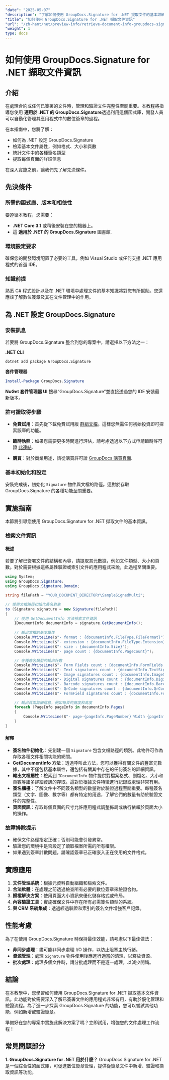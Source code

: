 ```yaml
---
"date": "2025-05-07"
"description": "了解如何使用 GroupDocs.Signature for .NET 提取文件的基本詳細信息，例如格式、大小和簽名類型。非常適合管理應用程式中的數位簽章。"
"title": "如何使用 GroupDocs.Signature for .NET 擷取文件資訊"
"url": "/zh-hant/net/preview-info/retrieve-document-info-groupdocs-signature-net/"
"weight": 1
type: docs
---
```

# 如何使用 GroupDocs.Signature for .NET 擷取文件資訊

## 介紹

在處理合約或任何已簽署的文件時，管理和驗證文件完整性至關重要。本教程將指導您使用 **適用於 .NET 的 GroupDocs.Signature**透過利用這個函式庫，開發人員可以自動化管理其應用程式中的數位簽章的過程。

在本指南中，您將了解：
- 如何為 .NET 設定 GroupDocs.Signature
- 檢索基本文件屬性，例如格式、大小和頁數
- 統計文件中的各種簽名類型
- 提取每個頁面的詳細信息

在深入實施之前，讓我們先了解先決條件。

## 先決條件

### 所需的函式庫、版本和相依性
要遵循本教程，您需要：
- **.NET Core 3.1** 或稍後安裝在您的機器上。
- 這 **適用於 .NET 的 GroupDocs.Signature** 圖書館.

### 環境設定要求
確保您的開發環境配置了必要的工具，例如 Visual Studio 或任何支援 .NET 應用程式的首選 IDE。

### 知識前提
熟悉 C# 程式設計以及在 .NET 環境中處理文件的基本知識將對您有所幫助。您還應該了解數位簽章及其在文件管理中的作用。

## 為 .NET 設定 GroupDocs.Signature

### 安裝訊息
若要將 GroupDocs.Signature 整合到您的專案中，請選擇以下方法之一：

**.NET CLI**
```shell
dotnet add package GroupDocs.Signature
```

**套件管理器**
```powershell
Install-Package GroupDocs.Signature
```

**NuGet 套件管理器 UI**
搜尋“GroupDocs.Signature”並直接透過您的 IDE 安裝最新版本。

### 許可證取得步驟
- **免費試用**：首先從下載免費試用版 [群組文檔](https://releases.groupdocs.com/signature/net/)。這樣您無需任何初始投資即可探索該庫的功能。
  
- **臨時執照**：如果您需要更多時間進行評估，請考慮透過以下方式申請臨時許可證 [此連結](https://purchase。groupdocs.com/temporary-license/).

- **購買**：對於商業用途，請從購買許可證 [GroupDocs 購買頁面](https://purchase。groupdocs.com/buy).

### 基本初始化和設定
安裝完成後，初始化 `Signature` 物件與文檔的路徑。這對於存取 GroupDocs.Signature 的各種功能至關重要。

## 實施指南
本節將引導您使用 GroupDocs.Signature for .NET 擷取文件的基本資訊。

### 檢索文件資訊
#### 概述
若要了解已簽署文件的結構和內容，請提取其元數據，例如文件類型、大小和頁數。對於需要根據這些屬性驗證或索引文件的應用程式來說，此過程至關重要。

```csharp
using System;
using GroupDocs.Signature;
using GroupDocs.Signature.Domain;

string filePath = "YOUR_DOCUMENT_DIRECTORY\SampleSignedMulti";

// 使用文檔路徑初始化簽名對象
to (Signature signature = new Signature(filePath))
{
    // 使用 GetDocumentInfo 方法檢索文件資訊
    IDocumentInfo documentInfo = signature.GetDocumentInfo();
    
    // 輸出文檔的基本屬性
    Console.WriteLine($"- format : {documentInfo.FileType.FileFormat}");
    Console.WriteLine($"- extension : {documentInfo.FileType.Extension}");
    Console.WriteLine($"- size : {documentInfo.Size}");
    Console.WriteLine($"- page count : {documentInfo.PageCount}");

    // 各種簽名類型的輸出計數
    Console.WriteLine($"- Form Fields count : {documentInfo.FormFields.Count}");
    Console.WriteLine($"- Text signatures count : {documentInfo.TextSignatures.Count}");
    Console.WriteLine($"- Image signatures count : {documentInfo.ImageSignatures.Count}");
    Console.WriteLine($"- Digital signatures count : {documentInfo.DigitalSignatures.Count}");
    Console.WriteLine($"- Barcode signatures count : {documentInfo.BarcodeSignatures.Count}");
    Console.WriteLine($"- QrCode signatures count : {documentInfo.QrCodeSignatures.Count}");
    Console.WriteLine($"- FormField signatures count : {documentInfo.FormFieldSignatures.Count}");

    // 輸出頁面詳細信息，例如每頁的寬度和高度
    foreach (PageInfo pageInfo in documentInfo.Pages)
    {
        Console.WriteLine($"- page-{pageInfo.PageNumber} Width {pageInfo.Width}, Height {pageInfo.Height}");
    }
}
```
#### 解釋
- **簽名物件初始化**：先創建一個 `Signature` 包含文檔路徑的類別。此物件可作為存取各種文件相關功能的網關。
- **GetDocumentInfo 方法**：透過呼叫此方法，您可以獲得有關文件的豐富元數據，其中不僅包括基本屬性，還包括有關其中存在的任何簽名的詳細資訊。
- **輸出文檔屬性**：檢索到 `IDocumentInfo` 物件提供對檔案格式、副檔名、大小和頁數等諸多詳細資訊的存取。這對於根據文件特徵進行記錄或處理非常有用。
- **簽名櫃檯**：了解文件中不同簽名類型的數量對於驗證過程至關重要。每種簽名類型（文字、圖像、數字等）都有特定的用途，了解它們的數量有助於驗證文件的完整性。
- **頁面資訊**：存取每個頁面的尺寸允許應用程式調整佈局或執行依賴於頁面大小的操作。

### 故障排除提示
- 確保文件路徑指定正確；否則可能會引發異常。
- 驗證您的環境中是否設定了讀取檔案所需的所有權限。
- 如果遇到簽章計數問題，請確認簽章已正確嵌入正在使用的文件格式。

## 實際應用
1. **文件管理系統**：根據元資料自動組織和檢索文件。
2. **合法軟體**：在處理之前透過檢查所有必要的數位簽章來驗證合約。
3. **歸檔解決方案**：使用頁面大小資訊來優化儲存格式或佈局。
4. **內容驗證工具**：實施確保文件中存在所有必需簽名類型的系統。
5. **與 CRM 系統集成**：透過經過驗證和索引的簽名文件增強客戶記錄。

## 性能考慮
為了在使用 GroupDocs.Signature 時保持最佳效能，請考慮以下最佳做法：
- **非同步處理**：盡可能非同步處理 I/O 操作，以防止阻塞主執行緒。
- **資源管理**：處理 `Signature` 物件使用後應進行適當的清理，以釋放資源。
- **批次處理**：處理多個文件時，請分批處理而不是逐一處理，以減少開銷。

## 結論
在本教學中，您學習如何使用 GroupDocs.Signature for .NET 擷取基本文件資訊。此功能對於需要深入了解已簽署文件的應用程式非常有用，有助於優化管理和驗證流程。為了進一步探索 GroupDocs.Signature 的功能，您可以嘗試其他功能，例如新增或驗證簽章。

準備好在您的專案中實施此解決方案了嗎？立即試用，增強您的文件處理工作流程！

## 常見問題部分
**1. GroupDocs.Signature for .NET 用於什麼？**
GroupDocs.Signature for .NET 是一個綜合性的函式庫，可促進數位簽章管理，提供從簽章文件中新增、驗證和擷取資訊等功能。